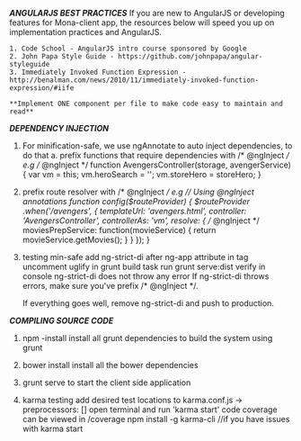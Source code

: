 ***ANGULARJS BEST PRACTICES***
    If you are new to AngularJS or developing features for Mona-client app, the resources below will
    speed you up on implementation practices and AngularJS.

    1. Code School - AngularJS intro course sponsored by Google
    2. John Papa Style Guide - https://github.com/johnpapa/angular-styleguide
    3. Immediately Invoked Function Expression - http://benalman.com/news/2010/11/immediately-invoked-function-expression/#iife

    **Implement ONE component per file to make code easy to maintain and read**
    
***DEPENDENCY INJECTION***
1. For minification-safe, we use ngAnnotate to auto inject dependencies, to do that
    a. prefix functions that require dependencies with /* @ngInject */
        e.g
        /* @ngInject */
        function AvengersController(storage, avengerService) {
            var vm = this;
            vm.heroSearch = '';
            vm.storeHero = storeHero;
        }
        
2. prefix route resolver with /* @ngInject */
    e.g
        // Using @ngInject annotations
        function config($routeProvider) {
            $routeProvider
                .when('/avengers', {
                    templateUrl: 'avengers.html',
                    controller: 'AvengersController',
                    controllerAs: 'vm',
                    resolve: { /* @ngInject */
                        moviesPrepService: function(movieService) {
                            return movieService.getMovies();
                        }
                    }
                });
        }

3. testing min-safe
    add ng-strict-di after ng-app attribute in <html> tag
    uncomment uglify in grunt build task
    run grunt serve:dist
    verify in console ng-strict-di does not throw any error
        If ng-strict-di throws errors, make sure you've prefix /* @ngInject */.
    
    If everything goes well, remove ng-strict-di and push to production.
    
    
***COMPILING SOURCE CODE***
1. npm -install
    install all grunt dependencies to build the system using grunt

2. bower install
    install all the bower dependencies

3. grunt serve
    to start the client side application 

4. karma testing
    add desired test locations to karma.conf.js -> preprocessors: []
    open terminal and run 'karma start'
    code coverage can be viewed in /coverage
    npm install -g karma-cli  //if you have issues with karma start  
